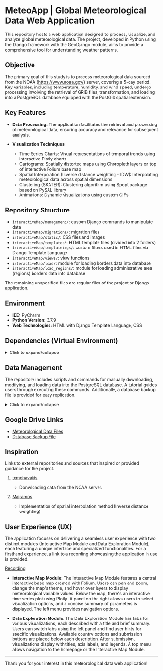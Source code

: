 # MeteoApp | Global Meteorological Data Web Application

This repository hosts a web application designed to process, visualize, and analyze global meteorological data. The project, developed in Python using the Django framework with the GeoDjango module, aims to provide a comprehensive tool for understanding weather patterns.

## Objective

The primary goal of this study is to process meteorological data sourced from the NOAA (https://www.noaa.gov/) server, covering a 5-day period. Key variables, including temperature, humidity, and wind speed, undergo processing involving the retrieval of GRIB files, transformation, and loading into a PostgreSQL database equipped with the PostGIS spatial extension.

## Key Features

- **Data Processing:** The application facilitates the retrieval and processing of meteorological data, ensuring accuracy and relevance for subsequent analysis.
  
- **Visualization Techniques:**
  - Time Series Charts: Visual representations of temporal trends using interactive Plotly charts
  - Cartograms: Spatially distorted maps using Choropleth layers on top of interactive Folium base map
  - Spatial Interpolation (Inverse distance weighting - IDW): Interpolating meteorological data across spatial dimensions
  - Clustering (SKATER): Clustering algorithm using Spopt package based on PySAL library
  - Animations: Dynamic visualizations using custom GIFs

## Repository Structure

- `interactiveMap/management/`: custom Django commands to manipulate data
- `interactiveMap/migrations/`: migration files
- `interactiveMap/static/`: CSS files and images
- `interactiveMap/templates/`: HTML template files (divided into 2 folders)
- `interactiveMap/templatetags/`: custom filters used in HTML files via Django Template Language
- `interactiveMap/views/`: view functions
- `interactiveMap/load/`: module for loading borders data into database
- `interactiveMap/load_regions/`: module for loading administrative area (regions) borders data into database

The remaining unspecified files are regular files of the project or Django application.

## Environment

- **IDE:** PyCharm
- **Python Version:** 3.7.9
- **Web Technologies:** HTML with Django Template Language, CSS

## Dependencies (Virtual Environment)

<details>
<summary>Click to expand/collapse</summary>

Package            Version
---
- affine             2.4.0    
- aiohttp            3.8.4    
- aiosignal          1.3.1    
- asciitree          0.3.3    
- asgiref            3.6.0
- async-timeout      4.0.2
- asynctest          0.13.0
- attrs              23.1.0
- beautifulsoup4     4.12.2
- branca             0.6.0
- certifi            2022.12.7
- cffi               1.15.1
- cfgrib             0.9.10.3
- charset-normalizer 3.1.0
- click              8.1.3
- click-plugins      1.1.1
- cligj              0.7.2
- colorama           0.4.6
- cycler             0.11.0
- Django             3.2.18
- eccodes            1.2.0
- ecmwflibs          0.5.1
- entrypoints        0.4
- esda               2.4.3
- et-xmlfile         1.1.0
- fasteners          0.18
- findlibs           0.0.5
- Fiona              1.9.3
- folium             0.14.0
- fonttools          4.38.0
- frozenlist         1.3.3
- fsspec             2023.1.0
- geopandas          0.10.2
- greenlet           2.0.2
- idna               3.4
- importlib-metadata 4.13.0
- Jinja2             3.1.2
- joblib             1.2.0
- kiwisolver         1.4.4
- libpysal           4.7.0
- mapclassify        2.5.0
- MarkupSafe         2.1.3
- matplotlib         3.5.3
- multidict          6.0.4
- munch              2.5.0
- networkx           2.6.3
- numcodecs          0.10.2
- numpy              1.21.6
- openpyxl           3.1.2
- packaging          23.1
- pandas             1.3.5
- Pillow             9.5.0
- pip                23.1.2
- platformdirs       3.10.0
- plotly             5.15.0
- psycopg2-binary    2.9.6
- PuLP               2.7.0
- pycparser          2.21
- PyKrige            1.7.0
- pyparsing          3.1.0
- pyproj             3.2.1
- python-dateutil    2.8.2
- pytz               2023.3
- requests           2.29.0
- Rtree              1.0.1
- scikit-learn       1.0.2
- scipy              1.7.3
- setuptools         67.4.0
- shapely            2.0.1
- six                1.16.0
- soupsieve          2.4.1
- spaghetti          1.6.5
- spopt              0.4.1
- SQLAlchemy         1.4.46
- sqlparse           0.4.4
- tenacity           8.2.2
- threadpoolctl      3.1.0
- typing_extensions  4.7.1
- urllib3            1.26.15
- wheel              0.38.4
- xarray             0.20.2
- yarl               1.9.2
- zarr               2.12.0
- zipp               3.15.0


</details>

## Data Management

The repository includes scripts and commands for manually downloading, modifying, and loading data into the PostgreSQL database. A tutorial guides users through executing these commands. 
Additionally, a database backup file is provided for easy replication.

<details>
<summary>Click to expand/collapse</summary>

Follow the tutorial for manual data processing:

- **downloading meteorological data**:
  - Run Django shell
`python manage.py shell`

  - Import the data_downloader module as a Python module
`import data_downloader`

  - Run the download_files script with a date range from 30th October 2023 to 3rd November 2023
`data_downloader.download_files(startdate='20231030', enddate='20231103')`

- **modifying meteorological data**:
  - To execute the script, run the following command in the terminal from the project folder (../MeteoApp):
`python manage.py modify_data`

- **loading meteorological data into database**:
  - To run the script, execute the following command in the terminal from the project folder (optionally, execute the command to truncate the 'location' table)
`python manage.py add_data`

- **loading borders data into database**:
  - Run Django shell
`python manage.py shell`

  - Import the load module as a Python module
`from interactiveMap import load`

  - Run the load script with the run() method
`load.run()`

</details>

## Google Drive Links

- [Meteorological Data Files](https://drive.google.com/file/d/1Yb8rnlXhNgY9oN0L-7GqNykVu6pe86yB/view?usp=drive_link) 
- [Database Backup File](https://drive.google.com/file/d/1z1ULQZLuhdjA4WosFzMtwjq_u8q1U9p5/view?usp=drive_link)

## Inspiration

Links to external repositories and sources that inspired or provided guidance for the project.

1. [tomchavakis](https://github.com/tomchavakis/grib-downloader/blob/main/grib_downloader.py)
   - Donwloading data from the NOAA server.

2. [Majramos](https://gist.github.com/Majramos/5e8985adc467b80cccb0cc22d140634e)
   - Implementation of spatial interpolation method (Inverse distance weighting)
  
## User Experience (UX)

The application focuses on delivering a seamless user experience with two distinct modules (Interactive Map Module and Data Exploration Module), each featuring a unique interface and specialized functionalities. For a firsthand experience, a link to a recording showcasing the application in use is provided.

[Recording](https://drive.google.com/file/d/1HOPQRWFCZSFcYH2HlRIoEJZCg8xu38G4/view?usp=drive_link)

- **Interactive Map Module**:
The Interactive Map Module features a central interactive base map created with Folium. Users can pan and zoom, change the map's theme, and hover over layers to display meteorological variable values. Below the map, there's an interactive time series plot using Plotly. A panel on the right allows users to select visualization options, and a concise summary of parameters is displayed. The left menu provides navigation options.

- **Data Exploration Module**:
The Data Exploration Module has tabs for various visualizations, each described with a title and brief summary. Users can switch tabs using the left panel and find user hints for specific visualizations. Available country options and submission buttons are placed below each description. After submission, visualizations display with titles, axis labels, and legends. A top menu allows navigation to the homepage or the Interactive Map Module.

---
Thank you for your interest in this meteorological data web application!
